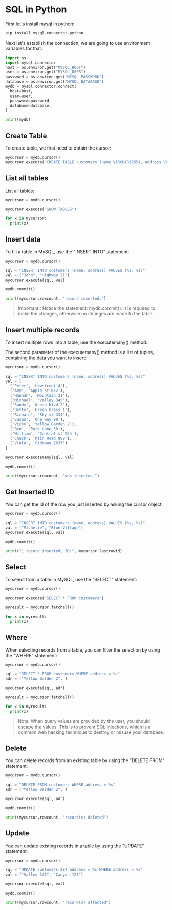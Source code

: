 # SQL in Python

First let's install mysql in python:
```bash
pip install mysql-connector-python
```

Next let's establish the connection, we are going to use environment variables for that:
```python
import os
import mysql.connector
host = os.environ.get("MYSQL_HOST")
user = os.environ.get("MYSQL_USER")
password = os.environ.get("MYSQL_PASSWORD")
database = os.environ.get("MYSQL_DATABASE")
mydb = mysql.connector.connect(
  host=host,
  user=user,
  password=password,
  database=database,
)

print(mydb)
```

## Create Table
To create table, we first need to obtain the cursor:
```python
mycursor = mydb.cursor()
mycursor.execute("CREATE TABLE customers (name VARCHAR(255), address VARCHAR(255))")
```

## List all tables
List all tables:
```python
mycursor = mydb.cursor()

mycursor.execute("SHOW TABLES")

for x in mycursor:
  print(x)
```

## Insert data
To fill a table in MySQL, use the "INSERT INTO" statement:
```python
mycursor = mydb.cursor()

sql = "INSERT INTO customers (name, address) VALUES (%s, %s)"
val = ("John", "Highway 21")
mycursor.execute(sql, val)

mydb.commit()

print(mycursor.rowcount, "record inserted.")
```
> Important!: Notice the statement: mydb.commit(). It is required to make the changes, otherwise no changes are made to the table.

## Insert multiple records
To insert multiple rows into a table, use the executemany() method.

The second parameter of the executemany() method is a list of tuples, containing the data you want to insert:
```python
mycursor = mydb.cursor()

sql = "INSERT INTO customers (name, address) VALUES (%s, %s)"
val = [
  ('Peter', 'Lowstreet 4'),
  ('Amy', 'Apple st 652'),
  ('Hannah', 'Mountain 21'),
  ('Michael', 'Valley 345'),
  ('Sandy', 'Ocean blvd 2'),
  ('Betty', 'Green Grass 1'),
  ('Richard', 'Sky st 331'),
  ('Susan', 'One way 98'),
  ('Vicky', 'Yellow Garden 2'),
  ('Ben', 'Park Lane 38'),
  ('William', 'Central st 954'),
  ('Chuck', 'Main Road 989'),
  ('Viola', 'Sideway 1633')
]

mycursor.executemany(sql, val)

mydb.commit()

print(mycursor.rowcount, "was inserted.")
```

## Get Inserted ID
You can get the id of the row you just inserted by asking the cursor object:
```python
mycursor = mydb.cursor()

sql = "INSERT INTO customers (name, address) VALUES (%s, %s)"
val = ("Michelle", "Blue Village")
mycursor.execute(sql, val)

mydb.commit()

print("1 record inserted, ID:", mycursor.lastrowid)
```

## Select
To select from a table in MySQL, use the "SELECT" statement:
```python
mycursor = mydb.cursor()

mycursor.execute("SELECT * FROM customers")

myresult = mycursor.fetchall()

for x in myresult:
  print(x)
```

## Where
When selecting records from a table, you can filter the selection by using the "WHERE" statement:
```python
mycursor = mydb.cursor()

sql = "SELECT * FROM customers WHERE address = %s"
adr = ("Yellow Garden 2", )

mycursor.execute(sql, adr)

myresult = mycursor.fetchall()

for x in myresult:
  print(x)
```
> Note: When query values are provided by the user, you should escape the values. This is to prevent SQL injections, which is a common web hacking technique to destroy or misuse your database.


## Delete
You can delete records from an existing table by using the "DELETE FROM" statement:
```python
mycursor = mydb.cursor()

sql = "DELETE FROM customers WHERE address = %s"
adr = ("Yellow Garden 2", )

mycursor.execute(sql, adr)

mydb.commit()

print(mycursor.rowcount, "record(s) deleted")
```

## Update
You can update existing records in a table by using the "UPDATE" statement:
```python
mycursor = mydb.cursor()

sql = "UPDATE customers SET address = %s WHERE address = %s"
val = ("Valley 345", "Canyon 123")

mycursor.execute(sql, val)

mydb.commit()

print(mycursor.rowcount, "record(s) affected")
```